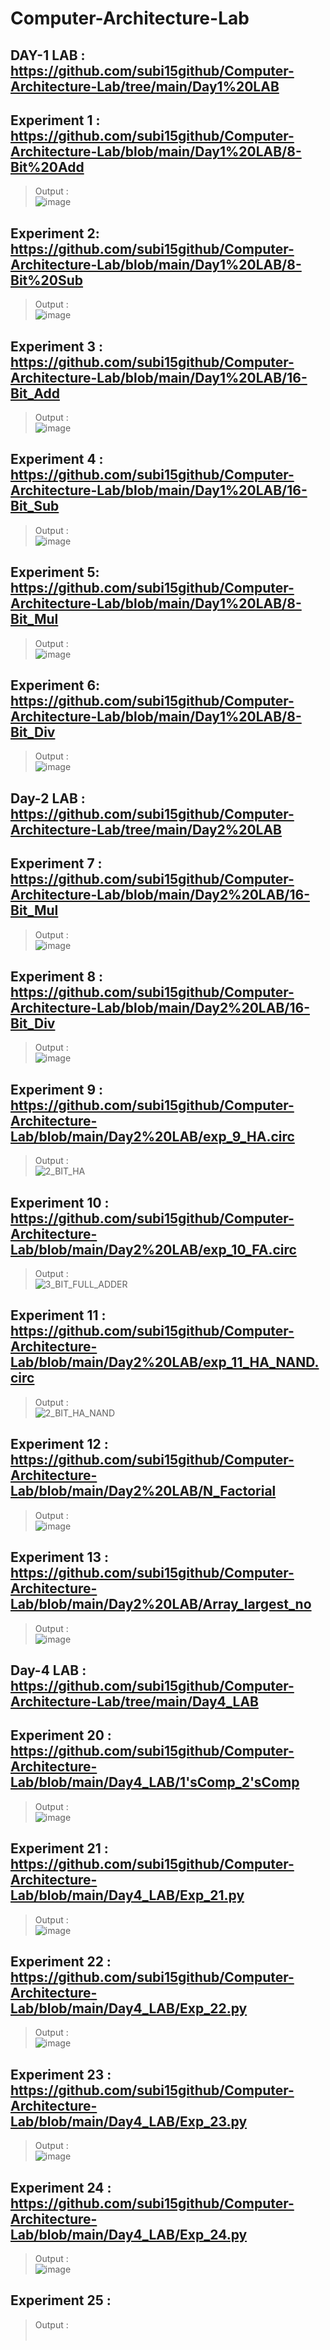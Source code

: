 # Computer-Architecture-Lab
## DAY-1 LAB : https://github.com/subi15github/Computer-Architecture-Lab/tree/main/Day1%20LAB <br/>
## Experiment 1 : https://github.com/subi15github/Computer-Architecture-Lab/blob/main/Day1%20LAB/8-Bit%20Add<br/>
> Output : <br/>
> ![image](https://user-images.githubusercontent.com/113248863/193626478-1582c554-f845-4bd1-b34a-c1258999b6d9.png)<br/>
 ## Experiment 2: https://github.com/subi15github/Computer-Architecture-Lab/blob/main/Day1%20LAB/8-Bit%20Sub<br/>
> Output : <br/>
> ![image](https://user-images.githubusercontent.com/113248863/193636812-c566b735-0e72-41f8-a408-4aae752529c8.png)<br/>
## Experiment 3 : https://github.com/subi15github/Computer-Architecture-Lab/blob/main/Day1%20LAB/16-Bit_Add<br/>
> Output : <br/>
> ![image](https://user-images.githubusercontent.com/113248863/194122700-e04b8391-a12b-4a6a-a7da-a2537397f7d4.png)<br/>
## Experiment 4 : https://github.com/subi15github/Computer-Architecture-Lab/blob/main/Day1%20LAB/16-Bit_Sub<br/>
> Output : <br/>
> ![image](https://user-images.githubusercontent.com/113248863/194123206-420f1773-f555-49b6-a3b3-db5171781766.png)
## Experiment 5: https://github.com/subi15github/Computer-Architecture-Lab/blob/main/Day1%20LAB/8-Bit_Mul<br/>
> Output : <br/>
> ![image](https://user-images.githubusercontent.com/113248863/194116944-a84b1e11-5ba3-4732-ade9-5d0621c63f62.png)<br/>
## Experiment 6: https://github.com/subi15github/Computer-Architecture-Lab/blob/main/Day1%20LAB/8-Bit_Div<br/>
> Output : <br/>
> ![image](https://user-images.githubusercontent.com/113248863/194119918-aa7f0966-9cb1-4c4c-963a-7caf2b795c66.png)<br/>
## Day-2 LAB : https://github.com/subi15github/Computer-Architecture-Lab/tree/main/Day2%20LAB<br/>
## Experiment 7 : https://github.com/subi15github/Computer-Architecture-Lab/blob/main/Day2%20LAB/16-Bit_Mul<br/>
> Output : <br/>
> ![image](https://user-images.githubusercontent.com/113248863/194132198-50d38d4a-98f8-49b1-abba-c403894b907d.png)<br/>
## Experiment 8 : https://github.com/subi15github/Computer-Architecture-Lab/blob/main/Day2%20LAB/16-Bit_Div<br/>
> Output : <br/>
> ![image](https://user-images.githubusercontent.com/113248863/194131953-06769b3b-02d6-4641-8022-97a6cc9e746d.png)<br/>
## Experiment 9 : https://github.com/subi15github/Computer-Architecture-Lab/blob/main/Day2%20LAB/exp_9_HA.circ<br/>
> Output : <br/>
> ![2_BIT_HA](https://user-images.githubusercontent.com/113248863/194132350-c241be85-2bd6-4723-a8e5-6f69027cfbb6.png)<br/>
## Experiment 10 : https://github.com/subi15github/Computer-Architecture-Lab/blob/main/Day2%20LAB/exp_10_FA.circ<br/>
> Output : <br/>
> ![3_BIT_FULL_ADDER](https://user-images.githubusercontent.com/113248863/194132460-9cf773a4-dc9d-4cfa-a249-91fe26446f8f.png)<br/>
## Experiment 11 : https://github.com/subi15github/Computer-Architecture-Lab/blob/main/Day2%20LAB/exp_11_HA_NAND.circ<br/>
> Output : <br/>
> ![2_BIT_HA_NAND](https://user-images.githubusercontent.com/113248863/194132608-f37a146e-a97b-44d6-9b04-9e4c7c2146be.png)<br/>
## Experiment 12 : https://github.com/subi15github/Computer-Architecture-Lab/blob/main/Day2%20LAB/N_Factorial<br/>
> Output : <br/>
> ![image](https://user-images.githubusercontent.com/113248863/194133382-6a9c6c42-23c2-456f-af05-6514276d39e0.png)<br/>
## Experiment 13 : https://github.com/subi15github/Computer-Architecture-Lab/blob/main/Day2%20LAB/Array_largest_no<br/>
> Output : <br/>
> ![image](https://user-images.githubusercontent.com/113248863/194136614-bd50dd2c-839d-4269-9966-e6c8c8ee11c4.png)<br/>
## Day-4 LAB : https://github.com/subi15github/Computer-Architecture-Lab/tree/main/Day4_LAB<br/>
## Experiment 20 : https://github.com/subi15github/Computer-Architecture-Lab/blob/main/Day4_LAB/1'sComp_2'sComp<br/>
> Output : <br/>
> ![image](https://user-images.githubusercontent.com/113248863/194605140-4ff0c3bc-f14c-4a41-8ce6-d496714eab92.png)<br/>
## Experiment 21 : https://github.com/subi15github/Computer-Architecture-Lab/blob/main/Day4_LAB/Exp_21.py<br/>
> Output : <br/>
> ![image](https://user-images.githubusercontent.com/113248863/194605673-c2d84d8d-2eac-482b-a7b0-8dd564241aa7.png)<br/>
## Experiment 22 : https://github.com/subi15github/Computer-Architecture-Lab/blob/main/Day4_LAB/Exp_22.py<br/>
> Output : <br/>
> ![image](https://user-images.githubusercontent.com/113248863/194606908-4594022f-b13b-4f44-bd16-54be47714acb.png)<br/>
## Experiment 23 : https://github.com/subi15github/Computer-Architecture-Lab/blob/main/Day4_LAB/Exp_23.py<br/>
> Output : <br/>
> ![image](https://user-images.githubusercontent.com/113248863/194608111-20fddc48-69ec-48ec-8941-15d047db797f.png)<br/>
## Experiment 24 : https://github.com/subi15github/Computer-Architecture-Lab/blob/main/Day4_LAB/Exp_24.py<br/>
> Output : <br/>
> ![image](https://user-images.githubusercontent.com/113248863/194609430-dc7bf4df-6ce5-4f83-aac8-f80c6d401c1c.png)<br/>
## Experiment 25 : <br/>
> Output : <br/>
> <br/>











